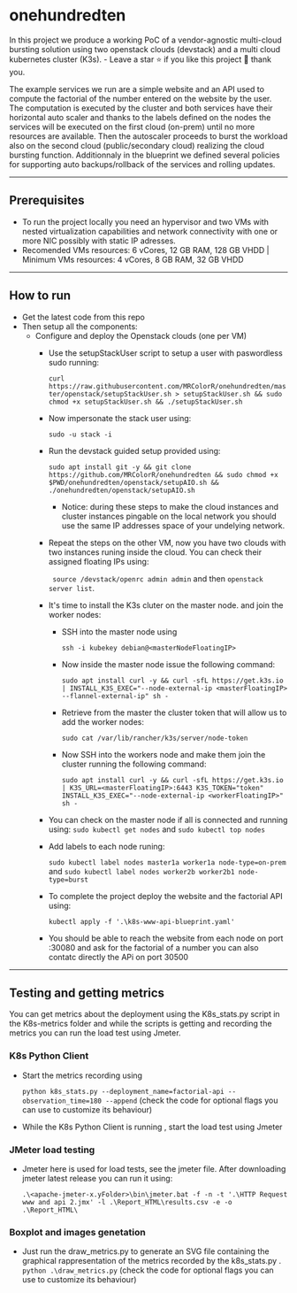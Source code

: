 # onehundredten

In this project we produce a working PoC of a vendor-agnostic multi-cloud bursting solution using two openstack clouds (devstack) and a multi cloud kubernetes cluster (K3s).  - Leave a star ⭐ if you like this project 🙂 thank you.

The example services we run are a simple website and an API used to compute the factorial of the number entered on the website by the user. The computation is executed by the cluster and both services have their horizontal auto scaler and thanks to the labels defined on the nodes the services will be executed on the first cloud (on-prem) until no more resources are available. Then the autoscaler proceeds to burst the workload also on the second cloud (public/secondary cloud) realizing the cloud bursting function. Additionnaly in the blueprint we defined several policies for supporting auto backups/rollback of the services and rolling updates.

---

## Prerequisites
- To run the project locally you need an hypervisor and two VMs with nested virtualization capabilities and network connectivity with one or more NIC possibly with static IP adresses.
- Recomended VMs resources: 6 vCores, 12 GB RAM, 128 GB VHDD | Minimum VMs resources: 4 vCores, 8 GB RAM, 32 GB VHDD

---

## How to run
- Get the latest code from this repo
- Then setup all the components: 
  - Configure and deploy the Openstack clouds (one per VM)
    - Use the setupStackUser script to setup a user with paswordless sudo running: 
      
      ```curl https://raw.githubusercontent.com/MRColorR/onehundredten/master/openstack/setupStackUser.sh > setupStackUser.sh && sudo chmod +x setupStackUser.sh && ./setupStackUser.sh```
    - Now impersonate the stack user using: 
      
      ```sudo -u stack -i``` 
    - Run the devstack guided setup provided using: 
      
      ```sudo apt install git -y && git clone https://github.com/MRColorR/onehundredten && sudo chmod +x $PWD/onehundredten/openstack/setupAIO.sh && ./onehundredten/openstack/setupAIO.sh```
      - Notice: during these steps to make the cloud instances and cluster instances pingable on the local network you should use the same IP addresses space of your undelying network.
    - Repeat the steps on the other VM, now you have two clouds with two instances runing inside the cloud. You can check their assigned floating IPs using: 
      
      ``` source /devstack/openrc admin admin``` and then ```openstack server list```.
    - It's time to install the K3s cluter on the master node. and join the worker nodes: 
      - SSH into the master node using
        
        ```ssh -i kubekey debian@<masterNodeFloatingIP>``` 
      - Now inside the master node issue the following command: 
        
        ```sudo apt install curl -y && curl -sfL https://get.k3s.io | INSTALL_K3S_EXEC="--node-external-ip <masterFloatingIP> --flannel-external-ip" sh -```
      - Retrieve from the master the cluster token that will allow us to add the worker nodes: 
        
        ```sudo cat /var/lib/rancher/k3s/server/node-token```
      - Now SSH into the workers node and make them join the cluster running the following command: 
        
        ```sudo apt install curl -y && curl -sfL https://get.k3s.io | K3S_URL=<masterFloatingIP>:6443 K3S_TOKEN="token" INSTALL_K3S_EXEC="--node-external-ip <workerFloatingIP>" sh -```
    - You can check on the master node if all is connected and running using: ```sudo kubectl get nodes``` and ```sudo kubectl top nodes```
    - Add labels to each node runing:
      
      ```sudo kubectl label nodes master1a worker1a node-type=on-prem ``` and ```sudo kubectl label nodes worker2b worker2b1 node-type=burst ```
    - To complete the project deploy the website and the factorial API using:
        
      ``` kubectl apply -f '.\k8s-www-api-blueprint.yaml' ``` 
    - You should be able to reach the website from each node on port :30080 and ask for the factorial of a number you can also contatc directly the APi on port 30500

---
## Testing and getting metrics
You can get metrics about the deployment using the K8s_stats.py script in the K8s-metrics folder and while the scripts is getting and recording the metrics you can run the load test using Jmeter.

### K8s Python Client
  - Start the metrics recording using 

    ```python k8s_stats.py --deployment_name=factorial-api --observation_time=180 --append``` 
    (check the code for optional flags you can use to customize its behaviour)
  - While the K8s Python Client is running , start the load test using Jmeter
### JMeter load testing
  - Jmeter here is used for load tests, see the jmeter file. After downloading jmeter latest release you can run it using: 
    
    ```.\<apache-jmeter-x.yFolder>\bin\jmeter.bat -f -n -t '.\HTTP Request www and api 2.jmx' -l .\Report_HTML\results.csv -e -o .\Report_HTML\```

### Boxplot and images genetation
  - Just run the draw_metrics.py to generate an SVG file containing the graphical rappresentation of the metrics recorded by the k8s_stats.py . 
    ```python .\draw_metrics.py``` 
    (check the code for optional flags you can use to customize its behaviour)